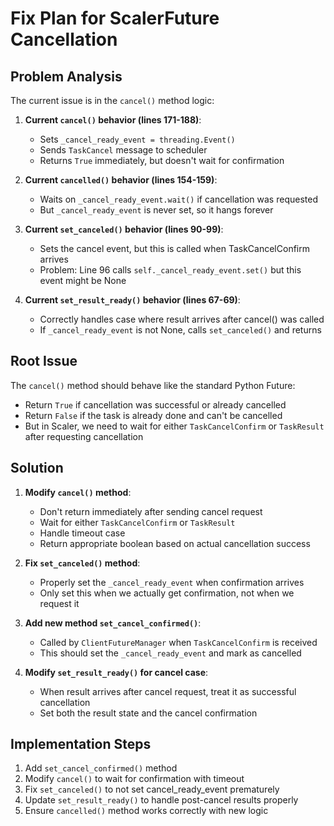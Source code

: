 # Fix Plan for ScalerFuture Cancellation

## Problem Analysis

The current issue is in the `cancel()` method logic:

1. **Current `cancel()` behavior (lines 171-188)**:
   - Sets `_cancel_ready_event = threading.Event()` 
   - Sends `TaskCancel` message to scheduler
   - Returns `True` immediately, but doesn't wait for confirmation

2. **Current `cancelled()` behavior (lines 154-159)**:
   - Waits on `_cancel_ready_event.wait()` if cancellation was requested
   - But `_cancel_ready_event` is never set, so it hangs forever

3. **Current `set_canceled()` behavior (lines 90-99)**:
   - Sets the cancel event, but this is called when TaskCancelConfirm arrives
   - Problem: Line 96 calls `self._cancel_ready_event.set()` but this event might be None

4. **Current `set_result_ready()` behavior (lines 67-69)**:
   - Correctly handles case where result arrives after cancel() was called
   - If `_cancel_ready_event` is not None, calls `set_canceled()` and returns

## Root Issue

The `cancel()` method should behave like the standard Python Future:
- Return `True` if cancellation was successful or already cancelled
- Return `False` if the task is already done and can't be cancelled
- But in Scaler, we need to wait for either `TaskCancelConfirm` or `TaskResult` after requesting cancellation

## Solution

1. **Modify `cancel()` method**:
   - Don't return immediately after sending cancel request
   - Wait for either `TaskCancelConfirm` or `TaskResult` 
   - Handle timeout case
   - Return appropriate boolean based on actual cancellation success

2. **Fix `set_canceled()` method**:
   - Properly set the `_cancel_ready_event` when confirmation arrives
   - Only set this when we actually get confirmation, not when we request it

3. **Add new method `set_cancel_confirmed()`**:
   - Called by `ClientFutureManager` when `TaskCancelConfirm` is received
   - This should set the `_cancel_ready_event` and mark as cancelled

4. **Modify `set_result_ready()` for cancel case**:
   - When result arrives after cancel request, treat it as successful cancellation
   - Set both the result state and the cancel confirmation

## Implementation Steps

1. Add `set_cancel_confirmed()` method
2. Modify `cancel()` to wait for confirmation with timeout
3. Fix `set_canceled()` to not set cancel_ready_event prematurely 
4. Update `set_result_ready()` to handle post-cancel results properly
5. Ensure `cancelled()` method works correctly with new logic